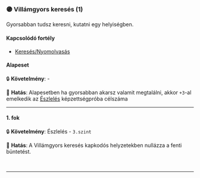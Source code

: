 ### 🟣 Villámgyors keresés (1)

Gyorsabban tudsz keresni, kutatni egy helyiségben.

#### Kapcsolódó fortély
- [Keresés/Nyomolvasás](kereses_nyomolvasas.md)

#### Alapeset

🔒 **Követelmény**:  - 

🌟 **Hatás**: Alapesetben ha gyorsabban akarsz valamit megtalálni, akkor `+3`-al emelkedik az [Észlelés](../kepzettsegek/eszleles.md) képzettségpróba célszáma

---
#### 1. fok

🔒 **Követelmény**: Észlelés - `3.szint`

🌟 **Hatás**: A Villámgyors keresés kapkodós helyzetekben nullázza a fenti büntetést.

<br />

---
